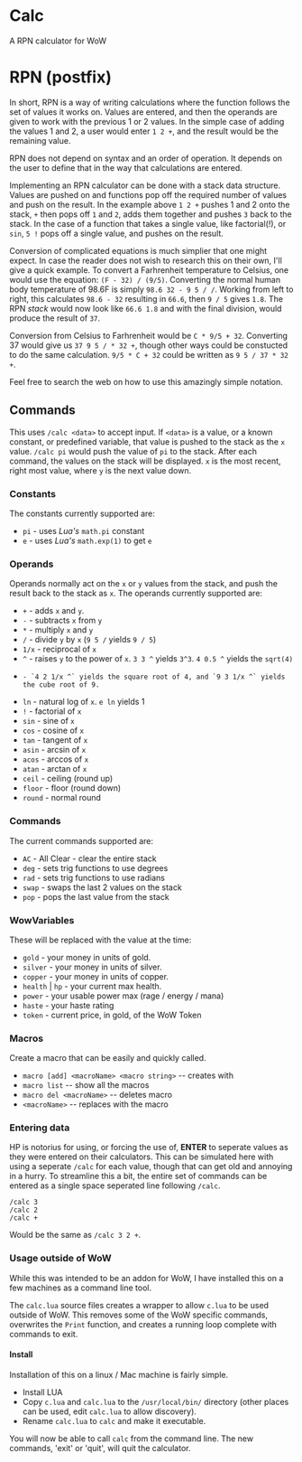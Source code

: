 # Calc
A RPN calculator for WoW

# RPN (postfix)
In short, RPN is a way of writing calculations where the function follows the set of values it works on.
Values are entered, and then the operands are given to work with the previous 1 or 2 values.
In the simple case of adding the values 1 and 2, a user would enter `1 2 +`, and the result would be the remaining value.

RPN does not depend on syntax and an order of operation.
It depends on the user to define that in the way that calculations are entered.

Implementing an RPN calculator can be done with a stack data structure.
Values are pushed on and functions pop off the required number of values and push on the result.
In the example above `1 2 +` pushes 1 and 2 onto the stack, `+` then pops off `1` and `2`, adds them together and pushes `3` back to the stack.
In the case of a function that takes a single value, like factorial(!), or `sin`, `5 !` pops off a single value, and pushes on the result.

Conversion of complicated equations is much simplier that one might expect.
In case the reader does not wish to research this on their own, I'll give a quick example.
To convert a Farhrenheit temperature to Celsius, one would use the equation: `(F - 32) / (9/5)`.
Converting the normal human body temperature of 98.6F is simply `98.6 32 - 9 5 / /`.
Working from left to right, this calculates `98.6 - 32` resulting in `66.6`, then `9 / 5` gives `1.8`.
The RPN *stack* would now look like `66.6 1.8` and with the final division, would produce the result of `37`.

Conversion from Celsius to Farhrenheit would be `C * 9/5 + 32`.
Converting 37 would give us `37 9 5 / * 32 +`, though other ways could be constucted to do the same calculation.
`9/5 * C + 32` could be written as `9 5 / 37 * 32 +`.

Feel free to search the web on how to use this amazingly simple notation.

## Commands
This uses `/calc <data>` to accept input.
If `<data>` is a value, or a known constant, or predefined variable, that value is pushed to the stack as the `x` value.
`/calc pi` would push the value of `pi` to the stack.
After each command, the values on the stack will be displayed.
`x` is the most recent, right most value, where `y` is the next value down.

### Constants
The constants currently supported are:
* `pi` - uses *Lua's* `math.pi` constant
* `e` - uses *Lua's* `math.exp(1)` to get `e`

### Operands
Operands normally act on the `x` or `y` values from the stack, and push the result back to the stack as `x`.
The operands currently supported are:
* `+` - adds `x` and `y`.
* `-` - subtracts `x` from `y`
* `*` - multiply `x` and `y`
* `/` - divide `y` by `x` (`9 5 /` yields `9 / 5`)
* `1/x` - reciprocal of `x`
* `^` - raises `y` to the power of `x`. `3 3 ^` yields `3^3`. `4 0.5 ^` yields the `sqrt(4)`
*     - `4 2 1/x ^` yields the square root of 4, and `9 3 1/x ^` yields the cube root of 9.
* `ln` - natural log of `x`. `e ln` yields 1
* `!` - factorial of `x`
* `sin` - sine of `x`
* `cos` - cosine of `x`
* `tan` - tangent of `x`
* `asin` - arcsin of `x`
* `acos` - arccos of `x`
* `atan` - arctan of `x`
* `ceil` - ceiling (round up)
* `floor` - floor (round down)
* `round` - normal round

### Commands
The current commands supported are:
* `AC` - All Clear - clear the entire stack
* `deg` - sets trig functions to use degrees
* `rad` - sets trig functions to use radians
* `swap` - swaps the last 2 values on the stack
* `pop` - pops the last value from the stack

### WowVariables
These will be replaced with the value at the time:
* `gold` - your money in units of gold.
* `silver` - your money in units of silver.
* `copper` - your money in units of copper.
* `health` | `hp` - your current max health.
* `power` - your usable power max (rage / energy / mana)
* `haste` - your haste rating
* `token` - current price, in gold, of the WoW Token

### Macros
Create a macro that can be easily and quickly called.
* `macro [add] <macroName> <macro string>`  -- creates <macroName> with <macro string>
* `macro list` -- show all the macros
* `macro del <macroName>` -- deletes macro <macroName>
* `<macroName>` -- replaces <macroName> with the macro


### Entering data
HP is notorius for using, or forcing the use of, **ENTER** to seperate values as they were entered on their calculators.
This can be simulated here with using a seperate `/calc` for each value, though that can get old and annoying in a hurry.
To streamline this a bit, the entire set of commands can be entered as a single space seperated line following `/calc`.

    /calc 3
    /calc 2
    /calc +
Would be the same as `/calc 3 2 +`.

### Usage outside of WoW
While this was intended to be an addon for WoW, I have installed this on a few machines as a command line tool.

The `calc.lua` source files creates a wrapper to allow `c.lua` to be used outside of WoW.
This removes some of the WoW specific commands, overwrites the `Print` function, and creates a running loop complete with commands to exit.

#### Install
Installation of this on a linux / Mac machine is fairly simple.
* Install LUA
* Copy `c.lua` and `calc.lua` to the `/usr/local/bin/` directory (other places can be used, edit `calc.lua` to allow discovery).
* Rename `calc.lua` to `calc` and make it executable.

You will now be able to call `calc` from the command line.
The new commands, 'exit' or 'quit', will quit the calculator.
